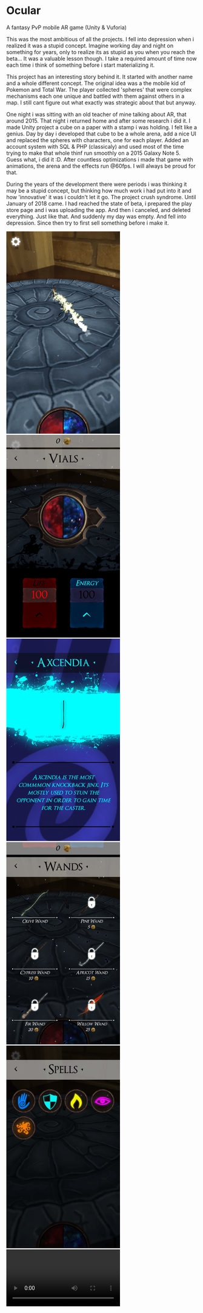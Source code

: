 # Ocular
A fantasy PvP mobile AR game (Unity & Vuforia)

This was the most ambitious of all the projects. I fell into depression when i realized it was a stupid concept. Imagine working day and night on something for years, only to realize its as stupid as you when you reach the beta... It was a valuable lesson though. I take a required amount of time now each time i think of something before i start materializing it.

This project has an interesting story behind it. It started with another name and a whole different concept. The original idea was a the mobile kid of Pokemon and Total War. The player collected 'spheres' that were complex mechanisms each one unique and battled with them against others in a map. I still cant figure out what exactly was strategic about that but anyway. 

One night i was sitting with an old teacher of mine talking about AR, that around 2015. That night i returned home and after some research i did it. I made Unity project a cube on a paper with a stamp i was holding. I felt like a genius. Day by day i developed that cube to be a whole arena, add a nice UI and replaced the spheres with characters, one for each player. Added an account system with SQL & PHP (classicaly) and used most of the time trying to make that whole thinf run smoothly on a 2015 Galaxy Note 5. Guess what, i did it :D. After countless optimizations i made that game with animations, the arena and the effects run @60fps. I will always be proud for that. 

During the years of the development there were periods i was thinking it may be a stupid concept, but thinking how much work i had put into it and how 'innovative' it was i couldn't let it go. The project crush syndrome. Until January of 2018 came. I had reached the state of beta, i prepared the play store page and i was uploading the app. And then i canceled, and deleted everything. Just like that. And suddenly my day was empty. And fell into depression. Since then try to first sell something before i make it.

<p float="left">
  
  <img src="https://github.com/Mistral-Designs/Ocular/blob/master/1.png" width="300">
  <img src="https://github.com/Mistral-Designs/Ocular/blob/master/2.png" width="300">
  <img src="https://github.com/Mistral-Designs/Ocular/blob/master/3.png" width="300">
  <img src="https://github.com/Mistral-Designs/Ocular/blob/master/4.png" width="300">
  <img src="https://github.com/Mistral-Designs/Ocular/blob/master/5.png" width="300">
  
  <video width="300" controls>
    <source src="https://github.com/Mistral-Designs/Ocular/blob/master/1.png" type="video/mp4">
  </video>
  
</p>




